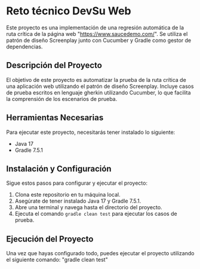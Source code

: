 # Reto técnico DevSu Web

Este proyecto es una implementación de una regresión automática de la ruta crítica de la página web "https://www.saucedemo.com/". Se utiliza el patrón de diseño Screenplay junto con Cucumber y Gradle como gestor de dependencias.

## Descripción del Proyecto

El objetivo de este proyecto es automatizar la prueba de la ruta crítica de una aplicación web utilizando el patrón de diseño Screenplay. Incluye casos de prueba escritos en lenguaje gherkin utilizando Cucumber, lo que facilita la comprensión de los escenarios de prueba.

## Herramientas Necesarias

Para ejecutar este proyecto, necesitarás tener instalado lo siguiente:

- Java 17
- Gradle 7.5.1

## Instalación y Configuración

Sigue estos pasos para configurar y ejecutar el proyecto:

1. Clona este repositorio en tu máquina local.
2. Asegúrate de tener instalado Java 17 y Gradle 7.5.1.
3. Abre una terminal y navega hasta el directorio del proyecto.
4. Ejecuta el comando `gradle clean test` para ejecutar los casos de prueba.

## Ejecución del Proyecto

Una vez que hayas configurado todo, puedes ejecutar el proyecto utilizando el siguiente comando: "gradle clean test"